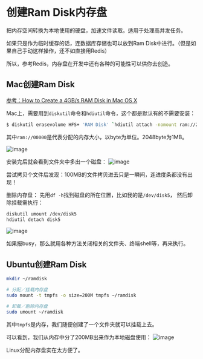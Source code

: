 # 创建Ram Disk内存盘

把内存空间转换为本地使用的硬盘，加速文件读取。适用于处理高并发任务。

如果只是作为临时缓存的话，连数据库存储也可以放到Ram Disk中进行。（但是如果自己手动这样操作，还不如直接用Redis）

所以，参考Redis，内存盘在开发中还有各种的可能性可以供你去创造。


## Mac创建Ram Disk

[参考：How to Create a 4GB/s RAM Disk in Mac OS X](https://www.tekrevue.com/tip/how-to-create-a-4gbs-ram-disk-in-mac-os-x/)

Mac上，需要用到`diskutil`命令和`hdiutil`命令，这个都是默认有的不需要安装：
```sh
$ diskutil erasevolume HFS+ 'RAM Disk' `hdiutil attach -nomount ram://204800`
```

其中`ram://00000`是代表分配的内存大小，以byte为单位。2048byte为1MB。

![image](https://user-images.githubusercontent.com/14041622/48854453-f26b8e80-edec-11e8-8ccd-be719989e9dc.png)

安装完后就会看到文件夹中多出一个磁盘：
![image](https://user-images.githubusercontent.com/14041622/48854508-0ca56c80-eded-11e8-834c-9e14fdaa8df5.png)

尝试拷贝个文件后发现：100MB的文件拷贝进去只是一瞬间，连进度条都没有出现！

删除内存盘：
先用`df -h`找到磁盘的所在位置，比如我的是`/dev/disk5`，
然后卸除挂载需执行：
```sh
diskutil umount /dev/disk5
hdiutil detach disk5
```
![image](https://user-images.githubusercontent.com/14041622/48855103-635f7600-edee-11e8-93a6-5013930e6219.png)

如果报busy，那么就用各种方法关闭相关的文件夹、终端shell等，再来执行。


## Ubuntu创建Ram Disk


```sh
mkdir ~/ramdisk

# 分配／挂载内存盘
sudo mount -t tmpfs -o size=200M tmpfs ~/ramdisk

# 卸载／删除内存盘
sudo umount ~/ramdisk
```

其中`tmpfs`是内存，我们随便创建了一个文件夹就可以挂载上去。

可以看到，我们从内存中分了200MB出来作为本地磁盘使用：
![image](https://user-images.githubusercontent.com/14041622/48855887-f6e57680-edef-11e8-8c32-c655016408fd.png)

Linux分配内存盘实在太方便了。
